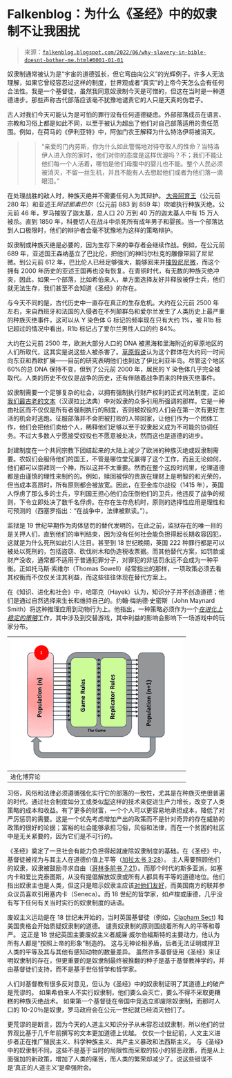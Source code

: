 <!--yml

类别：未分类

日期：2024 年 05 月 12 日 19:57:21

-->

# Falkenblog：为什么《圣经》中的奴隶制不让我困扰

> 来源：[`falkenblog.blogspot.com/2022/06/why-slavery-in-bible-doesnt-bother-me.html#0001-01-01`](http://falkenblog.blogspot.com/2022/06/why-slavery-in-bible-doesnt-bother-me.html#0001-01-01)

奴隶制通常被认为是“宇宙的道德弧长，但它弯曲向公义”的光辉例子。许多人无法理解，如果它曾经容忍过这样的制度，世界观或者“真实”的上帝今天怎么会有任何合法性。我是一个基督徒，虽然我同意奴隶制今天是可憎的，但这在当时是一种道德进步。那些声称古代部落应该毫不犹豫地谴责它的人只是天真的伪君子。

古人对我们今天可能认为是可怕的罪行没有任何道德疑虑。外部部落成员在语言、宗教和习俗上都是如此不同，以至于被认为超出了他们对自己部落适用的责任范围。例如，在荷马的《伊利亚特》中，阿伽门农王解释为什么特洛伊将被消灭。

> > “亲爱的门内劳斯，你为什么如此警惕地对待夺取人的性命？当特洛伊人进入你的家时，他们对你的态度是这样优渥吗？不；我们不能让他们每一个人活着，哪怕是他们母腹中的婴儿也不能。整个人民必须被消灭，不留一丝生机，并且不能有人去想起他们或者为他们落一滴眼泪。”

在处理战胜的敌人时，种族灭绝并不需要任何人为其辩护。 [大帝阿育王](https://swarajyamag.com/culture/ashoka-the-not-so-great)（公元前 280 年）和亚述王*阿述那素巴尔*（公元前 883 到 859 年）吹嘘执行种族灭绝。公元前 46 年，罗马摧毁了迦太基，总人口 20 万到 40 万的迦太基人中有 15 万人被杀。直到 1850 年，科曼切人在战斗中杀死所有成年男子和婴孩。当一个部落达到人口极限时，他们的辩护者会毫不犹豫地为这样的策略辩护。

奴隶制或种族灭绝是必要的，因为生存下来的幸存者会继续作战。例如，在公元前 689 年，亚述国王森纳基立了巴比伦，把他们的神玛尔杜克的雕像带回了尼尼微。到公元前 612 年，巴比伦人已经足够强大，能够回来并[摧毁尼尼微](https://en.wikipedia.org/wiki/Battle_of_Nineveh_(612_BC))，而这个拥有 2000 年历史的亚述王国再也没有恢复。在青铜时代，有无数的种族灭绝冲突，因此，如果一个部落，比如希伯来人，单方面选择友好并释放被俘士兵，他们就无法生存，我们甚至不会知道《圣经》的存在。

与今天不同的是，古代历史中一直存在真正的生存危机。大约在公元前 2500 年左右，来自西班牙和法国的入侵者在不列颠群岛和爱尔兰发生了人类历史上最严重的种族灭绝事件，这可以从 Y 染色体 G 标记的频率现在只有大约 1%，被 R1b 标记超过的情况中看出，R1b 标记占了爱尔兰男性人口的约 84%。

大约在公元前 2500 年，欧洲大部分人口的 DNA 被黑海和里海附近的草原地区的人们所取代，这其实是说这些人被杀害了。[草原假说](https://www.amphilsoc.org/sites/default/files/2018-08/attachments/Reich.pdf)认为这个群体在大约同一时间向东亚和西欧扩展——目前的研究表明他们也到达了伊比利亚半岛。尽管这个地区 60%的总 DNA 保持不变，但到了公元前 2000 年，居民的 Y 染色体几乎完全被取代。人类的历史不仅仅是战争的历史，还有伴随着战争而来的种族灭绝事件。

奴隶制需要一个足够复杂的社会，以拥有强制执行财产权利的正式司法制度，正如[我们最古老的文本](https://scholarship.kentlaw.iit.edu/cgi/viewcontent.cgi?article=3004&context=cklawreview)（汉谟拉比法典）中对奴隶的众多引用所强调的那样。它是一种由社区而不仅仅是所有者强制执行的制度，否则被奴役的人们会在第一次有更好生活的机会时逃跑。征服部落并不会把被打败的人带回家，让他们作为一个团体工作，他们会把他们卖给个人，稀释他们足够以至于奴隶起义成为不可能的协调任务。不过大多数人宁愿接受奴役也不愿意被处决，然而这也是道德的进步。

封建制度在一个共同宗教下团结起来的大陆上减少了欧洲的种族灭绝或奴隶制需要。农奴们会服侍他们的国王，不管是哪位堂兄赢得了这个工作，而且无论如何，他们都可以崇拜同一个神，所以这并不太重要。然而在整个这段时间里，伦理道德都是由谨慎的理性来制约的。例如，赎回被俘的贵族在理财上是明智的和光荣的，但当成本高昂时，所有原则都会被放宽。因此，在亚金库尔战役（1415 年），英国人俘虏了那么多的士兵，亨利国王担心他们会压倒他们的卫兵，他违反了战争的规则，下令立即处决了数千名俘虏。在存在生存危机时，原则的选择性应用是理性和可预测的（西塞罗指出：“在战争中，法律被默读。”）。

监狱是 19 世纪早期作为肉体惩罚的替代发明的。在此之前，监狱存在的唯一目的是关押人们，直到他们的审判结束，因为没有任何社会能负担得起长期收容囚犯，这就是为什么死刑如此引人注目。甚至到 18 世纪晚期，英国 222 种罪行都是可以被处以死刑的，包括盗窃、砍伐树木和伪造税收票据。而其他替代方案，如罚款或财产没收，通常都不适用于普通犯罪分子，对罪犯的非惩罚永远不会成为一种平衡。正如托马斯·索维尔（Thomas Sowell）经常指出的那样，一项政策必须去看其权衡而不仅仅关注其利益，而这些往往体现在替代方案上。

在《知识、进化和社会》中，哈耶克（Hayek）认为，知识分子并不创造道德；他们是通过自然选择来生长和维持自己的。约翰·梅纳德·史密斯（John Maynard Smith）将这种推理应用到动物行为上。他指出，一种策略必须作为一个[*在进化上稳定的策略*](https://en.wikipedia.org/wiki/Evolutionarily_stable_strategy)工作，其中涉及到交替游戏，其中利益的影响会影响下一场游戏中的玩家分布。

| ![](img/691c4e09e233e0d1aa210967b113758e.png) |
| --- |
| 进化博弈论 |

习俗，风俗和法律必须遵循强化实行它的部落的一致性，尤其是在种族灭绝很普遍的时代。通过社会制度如分工或类似[犁](https://sciencenordic.com/agriculture-agriculture--fisheries-anthropology/how-the-heavy-plough-changed-the-world/1381548)这样的技术来促进生产力增长，改变了人类策略的成本和收益。有了更多的财富，一个个人可以更容易地承担成本，降低了对严厉惩罚的需要。这是一个优先考虑增加产出的政策而不是针对奇异的存在威胁的政策的很好的论据；富裕的社会能够承担习俗，风俗和法律，而在一个贫困的社区中是无关紧要的，因为它们是不可行的。

《圣经》奠定了一旦社会有能力负担得起就废除奴隶制度的基础。在《圣经》中，基督徒被视为与其主人在道德价值上平等（[加拉太书 3:28](https://biblehub.com/galatians/3-28.htm)）。 主人需要照顾他们的奴隶，奴隶被鼓励寻求自由（[哥林多前书 7:21](https://biblehub.com/1_corinthians/7-21.htm)）。而那个时代的斯多亚派，如塞内卡和爱比克泰图斯，从没有提倡解放奴隶或所有人都具有平等的道德地位。他们指出奴隶主也是人类，但这只是暗示奴隶主应该[对他们友好](https://eidolon.pub/senecas-lost-cause-cfcbb5d15d32)，而美国南方的联邦参众议员喜欢引用塞内卡（Seneca）。而 18 世纪的哲学家，如卢梭或康德，几乎没有写下任何有关当时实行的奴隶制度的话语。

废奴主义运动是在 18 世纪末开始的，当时英国基督徒（例如，[Clapham Sect](https://en.wikipedia.org/wiki/Clapham_Sect)) 和美国贵格会开始质疑奴隶制的道德。 谴责奴隶制的原则围绕着所有人的平等和尊严。 这正是 18 世纪英国主要废奴主义者威廉·威尔伯福斯特的主要动力，他认为所有人都是“按照上帝的形象”制造的。 这与无神论相矛盾，后者无法证明或捍卫人类的平等及其与其他有感知动物的数量差异。 虽然许多基督徒用《圣经》来证明奴隶制的存在，但更重要的是奴隶制最终被推翻的种子是基于基督教神学的，并由基督徒们支持，而不是基于世俗哲学和哲学家。

人们对基督教有很多反对意见，但认为《圣经》中的奴隶制证明了其道德上的破产是荒谬的。 如果希伯来人不实行奴隶制，他们要么会灭亡，要么不得不采取更糟糕的种族灭绝战术。 如果第一个基督徒在帝国中竞选立即废除奴隶制，而那时人口的 10-20％是奴隶，罗马政府会在公元一世纪就已经消灭他们了。

更荒谬的是断言，因为今天的人道主义知识分子从未容忍过奴隶制，所以他们的世界观比基于几千年前撰写的文本更加道德上优越。 仅仅一个世纪前，人文主义进步者正在推广殖民主义、科学种族主义、共产主义暴政和法西斯主义。 与《圣经》中的奴隶制不同，这些不是基于当时的局限性而采取的较小的邪恶政策，而是从上面强加的新政策，增加了人类的痛苦，而人类的繁荣却减少了。说这些错误不是‘真正的人道主义’是牵强附会。

